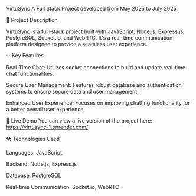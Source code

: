
VirtuSync
A Full Stack Project developed from May 2025 to July 2025.

🌟 Project Description

VirtuSync is a full-stack project built with JavaScript, Node.js, Express.js, PostgreSQL, Socket.io, and WebRTC. It's a real-time communication platform designed to provide a seamless user experience.

✨ Key Features

Real-Time Chat: Utilizes socket connections to build and update real-time chat functionalities.


Secure User Management: Features robust database and authentication systems to ensure secure data and user management.


Enhanced User Experience: Focuses on improving chatting functionality for a better overall user experience.



🚀 Live Demo
You can view a live version of the project here:
https://virtusync-1.onrender.com/



🛠️ Technologies Used

Languages: JavaScript 


Backend: Node.js, Express.js 


Database: PostgreSQL 


Real-time Communication: Socket.io, WebRTC 